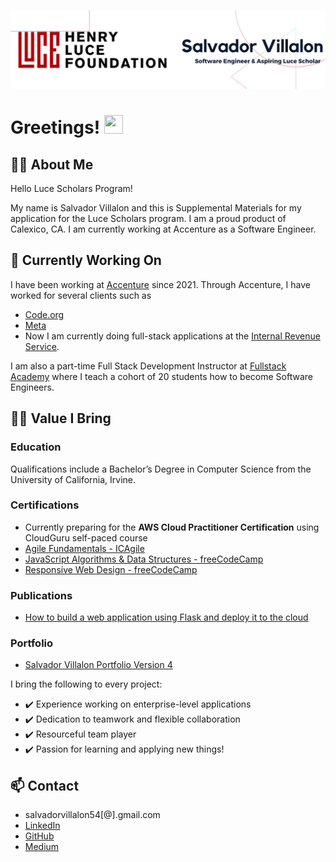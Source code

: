 [![Header](luce_banner.png "Header")]()

# Greetings! <img src="https://raw.githubusercontent.com/MartinHeinz/MartinHeinz/master/wave.gif" width="30px" height="30px" />

## 👨‍💻 About Me
Hello Luce Scholars Program!

My name is Salvador Villalon and this is Supplemental Materials for my application for the Luce Scholars program. I am a proud product of Calexico, CA. I am currently working at Accenture as a Software Engineer. 

## 🔭 Currently Working On
I have been working at [Accenture](https://www.accenture.com/us-en) since 2021. Through Accenture, I have worked for several clients such as
- [Code.org](https://code.org/)
- [Meta](https://about.meta.com/)
- Now I am currently doing full-stack applications at the [Internal Revenue Service](https://www.irs.gov/).

I am also a part-time Full Stack Development Instructor at [Fullstack Academy](https://www.fullstackacademy.com/) where I teach a cohort of 20 students how to become Software Engineers.

## 💪🏽 Value I Bring
### Education
Qualifications include a Bachelor’s Degree in Computer Science from the University of California, Irvine. 

### Certifications
- Currently preparing for the **AWS Cloud Practitioner Certification** using CloudGuru self-paced course
- [Agile Fundamentals - ICAgile](https://www.icagile.com/credentials/951940e1-23d1-4d6b-92ea-af916bcb2eff)
- [JavaScript Algorithms & Data Structures - freeCodeCamp](https://www.freecodecamp.org/certification/salvador_villalon_jr/javascript-algorithms-and-data-structures)
- [Responsive Web Design - freeCodeCamp](https://www.freecodecamp.org/certification/salvillalon45/responsive-web-design)

### Publications
- [How to build a web application using Flask and deploy it to the cloud](https://medium.com/free-code-camp/how-to-build-a-web-application-using-flask-and-deploy-it-to-the-cloud-3551c985e492)

### Portfolio
- [Salvador Villalon Portfolio Version 4](https://salvador-villalon.netlify.app/)
  
I bring the following to every project:
 - ✔️ Experience working on enterprise-level applications 
 - ✔️ Dedication to teamwork and flexible collaboration
 - ✔️ Resourceful team player
 - ✔️ Passion for learning and applying new things!

## 📫 Contact
- salvadorvillalon54[@].gmail.com
- [LinkedIn](https://www.linkedin.com/in/salvadorvillalon/)
- [GitHub](https://github.com/salvillalon45)
- [Medium](https://medium.com/@salvav1)
